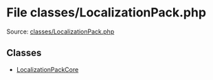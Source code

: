 File classes/LocalizationPack.php
=========

Source: [classes/LocalizationPack.php](https://github.com/PrestaShop/PrestaShop/blob/1.6.0.12/classes/LocalizationPack.php)


Classes
-------

* [LocalizationPackCore](class.LocalizationPackCore.md)

